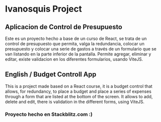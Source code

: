 # Ivanosquis Project

## Aplicacion de Control de Presupuesto
Este es un proyecto hecho a base de un curso de React, se trata de un control de presupuesto que permita, valga la redundancia, colocar un presupuesto y colocar una serie de gastos a través de un formulario que se van listando en la parte inferior de la pantalla. Permite agregar, eliminar y editar, existe validacion en los diferentes formularios, usando ViteJS.

## English / Budget Controll App
This is a project made based on a React course, it is a budget control that allows, for redundancy, to place a budget and place a series of expenses through a form that are listed at the bottom of the screen. It allows to add, delete and edit, there is validation in the different forms, using ViteJS.

### Proyecto hecho en Stackblitz.com :)